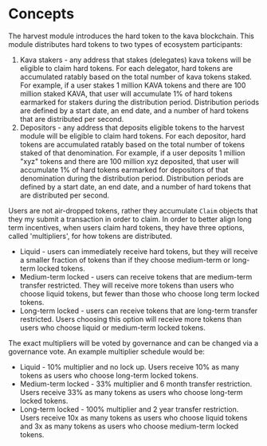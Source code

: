 <!--
order: 1
-->

# Concepts

The harvest module introduces the hard token to the kava blockchain. This module distributes hard tokens to two types of ecosystem participants:

1. Kava stakers - any address that stakes (delegates) kava tokens will be eligible to claim hard tokens. For each delegator, hard tokens are accumulated ratably based on the total number of kava tokens staked. For example, if a user stakes 1 million KAVA tokens and there are 100 million staked KAVA, that user will accumulate 1% of hard tokens earmarked for stakers during the distribution period. Distribution periods are defined by a start date, an end date, and a number of hard tokens that are distributed per second.
2. Depositors - any address that deposits eligible tokens to the harvest module will be eligible to claim hard tokens. For each depositor, hard tokens are accumulated ratably based on the total number of tokens staked of that denomination. For example, if a user deposits 1 million "xyz" tokens and there are 100 million xyz deposited, that user will accumulate 1% of hard tokens earmarked for depositors of that denomination during the distribution period. Distribution periods are defined by a start date, an end date, and a number of hard tokens that are distributed per second.

Users are not air-dropped tokens, rather they accumulate `Claim` objects that they my submit a transaction in order to claim. In order to better align long term incentives, when users claim hard tokens, they have three options, called 'multipliers', for how tokens are distributed.

* Liquid - users can immediately receive hard tokens, but they will receive a smaller fraction of tokens than if they choose medium-term or long-term locked tokens.
* Medium-term locked - users can receive tokens that are medium-term transfer restricted. They will receive more tokens than users who choose liquid tokens, but fewer than those who choose long term locked tokens.
* Long-term locked - users can receive tokens that are long-term transfer restricted. Users choosing this option will receive more tokens than users who choose liquid or medium-term locked tokens.

The exact multipliers will be voted by governance and can be changed via a governance vote. An example multiplier schedule would be:

* Liquid - 10% multiplier and no lock up. Users receive 10% as many tokens as users who choose long-term locked tokens.
* Medium-term locked - 33% multiplier and 6 month transfer restriction. Users receive 33% as many tokens as users who choose long-term locked tokens.
* Long-term locked - 100% multiplier and 2 year transfer restriction. Users receive 10x as many tokens as users who choose liquid tokens and 3x as many tokens as users who choose medium-term locked tokens.

